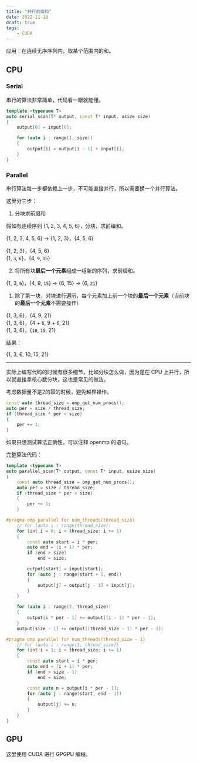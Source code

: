 ```yaml
---
title: "并行前缀和"
date: 2022-11-18
draft: true
tags:
    - CUDA
---
```


应用：在连续无序序列内，取某个范围内的和。

## CPU

### Serial

串行的算法非常简单，代码看一眼就能懂。

```C++
template <typename T>
auto serial_scan(T* output, const T* input, usize size)
{
    output[0] = input[0];

    for (auto i : range(1, size))
    {
        output[i] = output[i - 1] + input[i];
    }
}
```

### Parallel

串行算法每一步都依赖上一步，不可能直接并行，所以需要换一个并行算法。

这里分三步：

1. 分块求前缀和

假如有连续序列 {1, 2, 3, 4, 5, 6}，分块，求前缀和。

{1, 2, 3, 4, 5, 6} -> {1, 2, 3}，{4, 5, 6}

{1, 2, 3}，{4, 5, 6}  
{1, `3`, `6`}，{4, `9`, `15`}

2. 将所有块**最后一个元素**组成一组新的序列，求前缀和。

{1, 3, `6`}，{4, 9, `15`} -> {6, 15} -> {6, `21`}

1. 除了第一块，对块进行遍历，每个元素加上前一个块的**最后一个元素**（当前块的**最后一个元素**不需要操作）

{1, 3, 6}，{4, 9, 21}  
{1, 3, 6}，{4 + `6`, 9 + `6`, 21}  
{1, 3, 6}，{`10`, `15`, 21}

结果：

{1, 3, 6, 10, 15, 21}

---

实际上编写代码的时候有很多细节，比如分块怎么做，因为是在 CPU 上并行，所以就直接拿核心数分块，这也是常见的做法。

考虑数据量不是2的幂的时候，避免越界操作。

```C++
const auto thread_size = omp_get_num_procs();
auto per = size / thread_size;
if (thread_size * per < size)
{
    per += 1;
}
```

如果只想测试算法正确性，可以注释 openmp 的语句。

完整算法代码：
```C++
template <typename T>
auto parallel_scan(T* output, const T* input, usize size)
{
    const auto thread_size = omp_get_num_procs();
    auto per = size / thread_size;
    if (thread_size * per < size)
    {
        per += 1;
    }

#pragma omp parallel for num_threads(thread_size)
    // for (auto i : range(thread_size))
    for (int i = 0; i < thread_size; i += 1)
    {
        const auto start = i * per;
        auto end = (i + 1) * per;
        if (end > size)
            end = size;

        output[start] = input[start];
        for (auto j : range(start + 1, end))
        {
            output[j] = output[j - 1] + input[j];
        }
    }

    for (auto i : range(2, thread_size))
    {
        output[i * per - 1] += output[(i - 1) * per - 1];
    }
    output[size - 1] += output[(thread_size - 1) * per - 1];

#pragma omp parallel for num_threads(thread_size - 1)
    // for (auto i : range(1, thread_size))
    for (int i = 1; i < thread_size; i += 1)
    {
        const auto start = i * per;
        auto end = (i + 1) * per;
        if (end > size - 1)
            end = size;

        const auto n = output[i * per - 1];
        for (auto j : range(start, end - 1))
        {
            output[j] += n;
        }
    }
}
```

## GPU

这里使用 CUDA 进行 GPGPU 编程。
